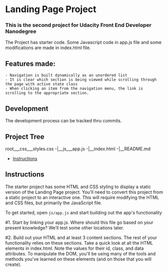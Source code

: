 # Landing Page Project

### This is the second project for Udacity Front End Developer Nanodegree
The Project has starter code. Some Javascript code in app.js file and some modifications are made in index.html file.

## Features made:
    - Navigation is built dynamically as an unordered list
    - It is clear which section is being viewed while scrolling through the page with active state class
    - When clicking an item from the navigation menu, the link is scrolling to the appropriate section.
## Development
The development process can be tracked thru commits.

## Project Tree
root___css___styles.css
    -|__js___app.js
    -|__index.html
    -|__README.md

* [Instructions](instructions)

## Instructions

The starter project has some HTML and CSS styling to display a static version of the Landing Page project. You'll need to convert this project from a static project to an interactive one. This will require modifying the HTML and CSS files, but primarily the JavaScript file.

To get started, open `js/app.js` and start building out the app's functionality

#1. Start by linking your app.js. 
    Where should this file go based on your present knowledge? We’ll test some other locations later.

#2. Build out your HTML and at least 3 content sections. 
    The rest of your functionality relies on these sections.
    Take a quick look at all the HTML elements in index.html. Note the values for their id, class, and data attributes. To manipulate the DOM, you'll be using many of the tools and methods you've learned on these elements (and on those that you will create).